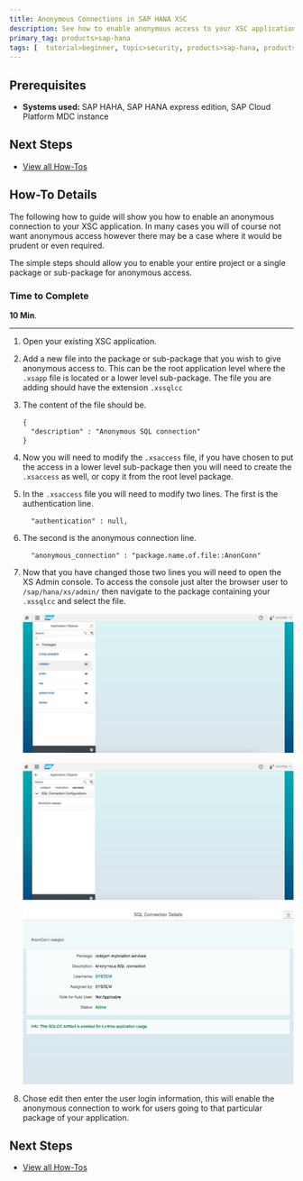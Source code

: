 ```yaml
---
title: Anonymous Connections in SAP HANA XSC
description: See how to enable anonymous access to your XSC application
primary_tag: products>sap-hana
tags: [  tutorial>beginner, topic>security, products>sap-hana, products>sap-hana\,-express-edition ]
---
```

## Prerequisites  
 - **Systems used:** SAP HAHA, SAP HANA express edition, SAP Cloud Platform MDC instance

## Next Steps
 - [View all How-Tos](http://www.sap.com/developer/tutorial-navigator.how-to.html)


## How-To Details
The following how to guide will show you how to enable an anonymous connection to your XSC application. In many cases you will of course not want anonymous access however there may be a case where it would be prudent or even required.

The simple steps should allow you to enable your entire project or a single package or sub-package for anonymous access.

### Time to Complete
**10 Min**.

---

1. Open your existing XSC application.
2. Add a new file into the package or sub-package that you wish to give anonymous access to. This can be the root application level where the `.xsapp` file is located or a lower level sub-package. The file you are adding should have the extension `.xssqlcc`
3. The content of the file should be.
    ```
    {
      "description" : "Anonymous SQL connection"
    }
    ```
4. Now you will need to modify the `.xsaccess` file, if you have chosen to put the access in a lower level sub-package then you will need to create the `.xsaccess` as well, or copy it from the root level package.
5. In the `.xsaccess` file you will need to modify two lines. The first is the authentication line.
    ```
      "authentication" : null,
    ```
6. The second is the anonymous connection line.
    ```
      "anonymous_connection" : "package.name.of.file::AnonConn"
    ```
7. Now that you have changed those two lines you will need to open the XS Admin console. To access the console just alter the browser user to `/sap/hana/xs/admin/` then navigate to the package containing your `.xssqlcc` and select the file.

    ![admin](1.png)

    ![sub package](2.png)

    ![login details](3.png)

8. Chose edit then enter the user login information, this will enable the anonymous connection to work for users going to that particular package of your application.

## Next Steps
 - [View all How-Tos](http://www.sap.com/developer/tutorial-navigator.how-to.html)
